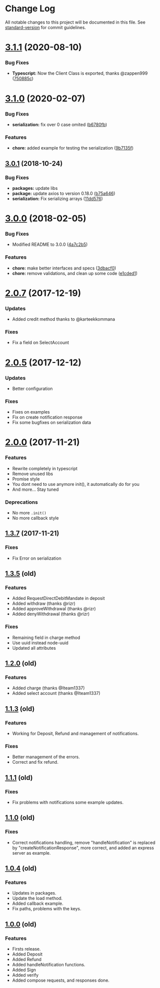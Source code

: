 # Change Log

All notable changes to this project will be documented in this file. See [standard-version](https://github.com/conventional-changelog/standard-version) for commit guidelines.

<a name="3.1.1"></a>

# [3.1.1](https://github.com/danibram/trustly-client/compare/v3.1.0...v3.1.1) (2020-08-10)

### Bug Fixes

-   **Typescript:** Now the Client Class is exported, thanks @zappen999 ([750885c](https://github.com/danibram/trustly-client/commit/750885c))

<a name="3.1.0"></a>

# [3.1.0](https://github.com/danibram/trustly-client/compare/v3.0.1...v3.1.0) (2020-02-07)

### Bug Fixes

-   **serialization:** fix over 0 case omited ([b6780fb](https://github.com/danibram/trustly-client/commit/b6780fb))

### Features

-   **chore:** added example for testing the serialization ([9b7135f](https://github.com/danibram/trustly-client/commit/9b7135f))

<a name="3.0.1"></a>

## [3.0.1](https://github.com/danibram/trustly-client/compare/v3.0.0...v3.0.1) (2018-10-24)

### Bug Fixes

-   **packages:** update libs
-   **package:** update axios to version 0.18.0 ([b75a646](https://github.com/danibram/trustly-client/commit/b75a646))
-   **serialization:** Fix serializing arrays ([11dd576](https://github.com/danibram/trustly-client/commit/11dd576))

<a name="3.0.0"></a>

# [3.0.0](https://github.com/danibram/trustly-client/compare/v2.1.0...v3.0.0) (2018-02-05)

### Bug Fixes

-   Modified README to 3.0.0 ([4a7c2b5](https://github.com/danibram/trustly-client/commit/4a7c2b5))

### Features

-   **chore:** make better interfaces and specs ([3dbacf0](https://github.com/danibram/trustly-client/commit/3dbacf0))
-   **chore:** remove validations, and clean up some code ([e1cded1](https://github.com/danibram/trustly-client/commit/e1cded1))

<a name="2.0.7"></a>

# [2.0.7](https://github.com/danibram/trustly-client/compare/v2.0.5...v2.0.7) (2017-12-19)

### Updates

-   Added credit method thanks to @karteekkommana

### Fixes

-   Fix a field on SelectAccount

<a name="2.0.5"></a>

# [2.0.5](https://github.com/danibram/trustly-client/compare/v2.0.0...v2.0.5) (2017-12-12)

### Updates

-   Better configuration

### Fixes

-   Fixes on examples
-   Fix on create notification response
-   Fix some bugfixes on serialization data

<a name="2.0.0"></a>

# [2.0.0](https://github.com/danibram/trustly-client/compare/v1.3.7...v2.0.0) (2017-11-21)

### Features

-   Rewrite completely in typescript
-   Remove unused libs
-   Promise style
-   You dont need to use anymore init(), it automatically do for you
-   And more... Stay tuned

### Deprecations

-   No more `.init()`
-   No more callback style

<a name="1.3.7"></a>

## [1.3.7](https://github.com/danibram/trustly-client/compare/v1.3.6...v1.3.7) (2017-11-21)

### Fixes

-   Fix Error on serialization

<a name="1.3.5"></a>

## [1.3.5](https://github.com/danibram/trustly-client/compare/v1.2.0...v1.3.5) (old)

### Features

-   Added RequestDirectDebitMandate in deposit
-   Added withdraw (thanks @rizr)
-   Added approveWithdrawal (thanks @rizr)
-   Added denyWithdrawal (thanks @rizr)

### Fixes

-   Remaining field in charge method
-   Use uuid instead node-uuid
-   Updated all attributes

<a name="1.2.0"></a>

## [1.2.0](https://github.com/danibram/trustly-client/compare/v1.1.3...v1.2.0) (old)

### Features

-   Added charge (thanks @Iteam1337)
-   Added select account (thanks @Iteam1337)

<a name="1.1.3"></a>

## [1.1.3](https://github.com/danibram/trustly-client/compare/v1.1.1...v1.1.3) (old)

### Features

-   Working for Deposit, Refund and management of notifications.

### Fixes

-   Better management of the errors.
-   Correct and fix refund.

<a name="1.1.1"></a>

## [1.1.1](https://github.com/danibram/trustly-client/compare/v1.1.0...v1.1.1) (old)

### Fixes

-   Fix problems with notifications some example updates.

<a name="1.1.0"></a>

## [1.1.0](https://github.com/danibram/trustly-client/compare/v1.0.4...v1.1.0) (old)

### Fixes

-   Correct notifications handling, remove "handleNotification" is replaced by "createNotificationResponse", more correct, and added an express server as example.

<a name="1.0.4"></a>

## [1.0.4](https://github.com/danibram/trustly-client/compare/v1.0.4...v1.0.4) (old)

### Features

-   Updates in packages.
-   Update the load method.
-   Added callback example.
-   Fix paths, problems with the keys.

<a name="1.0.0"></a>

## [1.0.0]() (old)

### Features

-   Firsts release.
-   Added Deposit
-   Added Refund
-   Added handleNotification functions.
-   Added Sign
-   Added verify
-   Added compose requests, and responses done.
